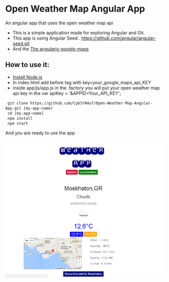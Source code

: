 
# Open Weather Map Angular App

An angular app that uses the open weather map api
* This is a simple application made for exploring Angular and Git.
* This app is using Angular Seed . https://github.com/angular/angular-seed.git
* And the <a href='https://ngmap.github.io/' target='blank_'> The angularjs-google-maps</a>

## How to use it:
 * <a href='https://nodejs.org/' target ='blank_'>Install Node.js </a>
 * In index.html add before </body> tag <script src="http://maps.google.com/maps/api/js?key=sdfgfdsgfdgdfgdfg"></script> with key=your_google_maps_api_KEY
 * inside app/js/app.js in the .factory you will put your open weather map api key in the var apiKey = '&APPID=Your_API_KEY'; 

 


```
 git clone https://github.com/Cyb3rN4u7/Open-Weather-Map-Angular-App.git [my-app-name]
 cd [my-app-name]
 npm install
 npm start
```



And you are ready to use the app




<img src="app/img/weather-app-main.png" alt="OpenWeather App"/>

